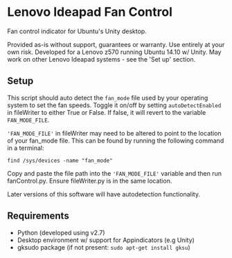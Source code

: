 # Lenovo Ideapad Fan Control
Fan control indicator for Ubuntu's Unity desktop.

Provided as-is without support, guarantees or warranty. Use entirely at your own risk.
Developed for a Lenovo z570 running Ubuntu 14.10 w/ Unity. May work on other Lenovo Ideapad systems - see the 'Set up' section.

## Setup
This script should auto detect the `fan_mode` file used by your operating system to set the fan speeds. Toggle it on/off by setting `autoDetectEnabled` in fileWriter to either True or False. If false, it will revert to the variable `FAN_MODE_FILE`.

`'FAN_MODE_FILE'` in fileWriter may need to be altered to point to the location of your fan_mode file. This can be found by running the following command in a terminal:

`find /sys/devices -name "fan_mode"`

Copy and paste the file path into the `'FAN_MODE_FILE'` variable and then run fanControl.py. Ensure fileWriter.py is in the same location.

Later versions of this software will have autodetection functionality.
 
## Requirements
* Python (developed using v2.7)
* Desktop environment w/ support for Appindicators (e.g Unity)
* gksudo package (if not present: `sudo apt-get install gksu`)
